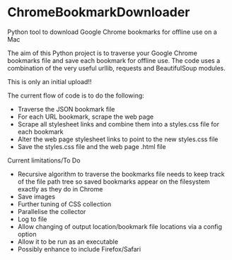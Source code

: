 # ChromeBookmarkDownloader
Python tool to download Google Chrome bookmarks for offline use on a Mac

The aim of this Python project is to traverse your Google Chrome bookmarks file and save each bookmark for offline use. The code uses a combination of the very useful urllib, requests and BeautifulSoup modules.

This is only an initial upload!!

The current flow of code is to do the following:
- Traverse the JSON bookmark file
- For each URL bookmark, scrape the web page
- Scrape all stylesheet links and combine them into a styles.css file for each bookmark
- Alter the web page stylesheet links to point to the new styles.css file
- Save the styles.css file and the web page .html file

Current limitations/To Do
- Recursive algorithm to traverse the bookmarks file needs to keep track of the file path tree so saved bookmarks appear on the filesystem exactly as they do in Chrome
- Save images
- Further tuning of CSS collection
- Parallelise the collector
- Log to file
- Allow changing of output location/bookmark file locations via a config option
- Allow it to be run as an executable
- Possibly enhance to include Firefox/Safari
